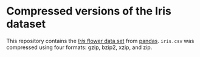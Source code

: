 # Compressed versions of the Iris dataset

This repository contains the [*Iris* flower data set](https://en.wikipedia.org/wiki/Iris_flower_data_set "Wikipedia") from [pandas](https://github.com/pandas-dev/pandas/blob/1d951794187b72841d59b3dfde0a98309a64dec7/pandas/tests/data/iris.csv). `iris.csv` was compressed using four formats: gzip, bzip2, xzip, and zip.

